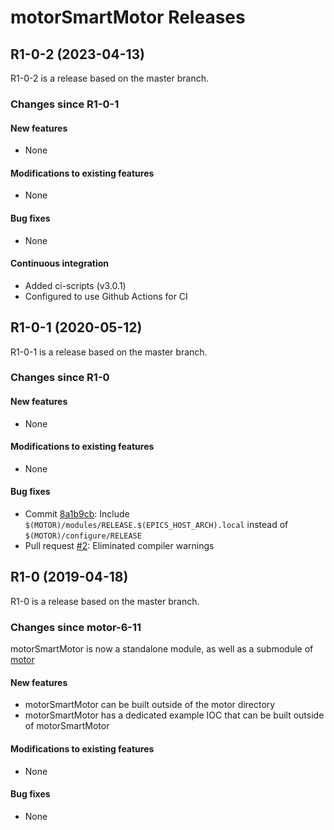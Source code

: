 # motorSmartMotor Releases

## __R1-0-2 (2023-04-13)__
R1-0-2 is a release based on the master branch.

### Changes since R1-0-1

#### New features
* None

#### Modifications to existing features
* None

#### Bug fixes
* None

#### Continuous integration
* Added ci-scripts (v3.0.1)
* Configured to use Github Actions for CI

## __R1-0-1 (2020-05-12)__
R1-0-1 is a release based on the master branch.  

### Changes since R1-0

#### New features
* None

#### Modifications to existing features
* None

#### Bug fixes
* Commit [8a1b9cb](https://github.com/epics-motor/motorSmartMotor/commit/8a1b9cb9e30ffd65fc0db6d0aa79db530d6c3da6): Include ``$(MOTOR)/modules/RELEASE.$(EPICS_HOST_ARCH).local`` instead of ``$(MOTOR)/configure/RELEASE``
* Pull request [#2](https://github.com/epics-motor/motorSmartMotor/pull/2): Eliminated compiler warnings

## __R1-0 (2019-04-18)__
R1-0 is a release based on the master branch.  

### Changes since motor-6-11

motorSmartMotor is now a standalone module, as well as a submodule of [motor](https://github.com/epics-modules/motor)

#### New features
* motorSmartMotor can be built outside of the motor directory
* motorSmartMotor has a dedicated example IOC that can be built outside of motorSmartMotor

#### Modifications to existing features
* None

#### Bug fixes
* None
